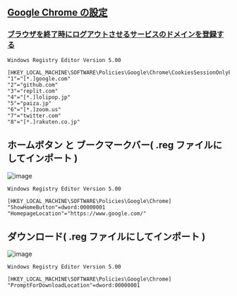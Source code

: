 ## [Google Chrome の設定](https://github.com/winofsql/policies-chrome)

### [ブラウザを終了時にログアウトさせるサービスのドメインを登録する](https://github.com/winofsql/policies-chrome/blob/main/chrome-policy-logout.reg)
```
Windows Registry Editor Version 5.00

[HKEY_LOCAL_MACHINE\SOFTWARE\Policies\Google\Chrome\CookiesSessionOnlyForUrls]
"1"="[*.]google.com"
"2"="github.com"
"3"="replit.com"
"4"="[*.]lolipop.jp"
"5"="paiza.jp"
"6"="[*.]zoom.us"
"7"="twitter.com"
"8"="[*.]rakuten.co.jp"
```


## ホームボタン と ブークマークバー( .reg ファイルにしてインポート )

![image](https://github.com/winofsql/subject/assets/1501327/a380b5b4-8626-48af-82f8-f55f34a4f381)
```
Windows Registry Editor Version 5.00

[HKEY_LOCAL_MACHINE\SOFTWARE\Policies\Google\Chrome]
"ShowHomeButton"=dword:00000001
"HomepageLocation"="https://www.google.com/"
```

## ダウンロード( .reg ファイルにしてインポート )

![image](https://github.com/winofsql/subject/assets/1501327/2e065fec-428e-451f-9bfc-ae4ca6059f61)
```
Windows Registry Editor Version 5.00

[HKEY_LOCAL_MACHINE\SOFTWARE\Policies\Google\Chrome]
"PromptForDownloadLocation"=dword:00000001
```

